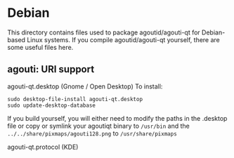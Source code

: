 
Debian
====================
This directory contains files used to package agoutid/agouti-qt
for Debian-based Linux systems. If you compile agoutid/agouti-qt yourself, there are some useful files here.

## agouti: URI support ##


agouti-qt.desktop  (Gnome / Open Desktop)
To install:

	sudo desktop-file-install agouti-qt.desktop
	sudo update-desktop-database

If you build yourself, you will either need to modify the paths in
the .desktop file or copy or symlink your agoutiqt binary to `/usr/bin`
and the `../../share/pixmaps/agouti128.png` to `/usr/share/pixmaps`

agouti-qt.protocol (KDE)

